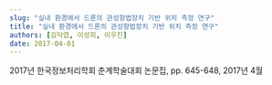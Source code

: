 ```yaml
---
slug: "실내 환경에서 드론의 관성항법장치 기반 위치 측정 연구"
title: "실내 환경에서 드론의 관성항법장치 기반 위치 측정 연구"
authors: [김덕엽, 이성희, 이우진]
date: 2017-04-01
---
```


2017년 한국정보처리학회 춘계학술대회 논문집, pp. 645-648, 2017년 4월
